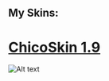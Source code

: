 ## My Skins:


# [ChicoSkin 1.9](https://mega.nz/file/QRg0lJ7a#I2_bg840LUzKokq8RDW_HzyWjNqU1tUfvzno7A_hT78)   
<img src="https://imgur-archive.ppy.sh/zFQIsZx.png" alt="Alt text" title="Optional title">
<br>
